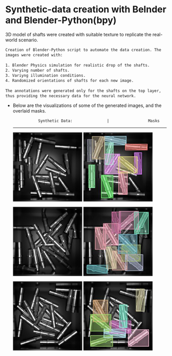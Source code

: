 # Synthetic-data creation with Belnder and Blender-Python(bpy)

3D model of shafts were created with suitable texture to replicate the real-world scenario.

    Creation of Blender-Python script to automate the data creation. The images were created with:

    1. Blender Physics simulation for realistic drop of the shafts.
    2. Varying number of shafts.
    3. Variyng illumination conditions.
    4. Randomized orientations of shafts for each new image.

    The annotations were generated only for the shafts on the top layer, thus providing the necessary data for the neural network.

- Below are the visualizations of some of the generated images, and the overlaid masks. 
  
                 Synthetic Data:               |                 Masks   
    ----
    
    <img src = "https://github.com/SriniMaiya/Shaft-Localization/blob/main/readme_files/Img_0001.png" width="45%" height="45%" ></img>   <img src="https://github.com/SriniMaiya/Shaft-Localization/blob/main/readme_files/1_annotated.jpg" width="45%" height="45%" ></img>

    <img src="https://github.com/SriniMaiya/Shaft-Localization/blob/main/readme_files/Img_0009.png" width="45%" height="45%" ></img>    <img src="https://github.com/SriniMaiya/Shaft-Localization/blob/main/readme_files/9_annotated.jpg" width="45%" height="45%"></img>

    <img src="https://github.com/SriniMaiya/Shaft-Localization/blob/main/readme_files/Img_00012.png" width="45%" height="45%" ></img>    <img src="https://github.com/SriniMaiya/Shaft-Localization/blob/main/readme_files/12_annotated.jpg" width="45%" height="45%"></img>


